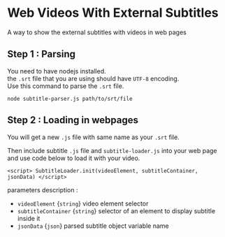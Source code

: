 # Web Videos With External Subtitles
A way to show the external subtitles with videos in web pages

## Step 1 : Parsing

You need to have nodejs installed. <br/>
the `.srt` file that you are using should have `UTF-8` encoding. <br/>
Use this command to parse the `.srt` file. <br/>

`node subtitle-parser.js path/to/srt/file`

## Step 2 : Loading in webpages

You will get a new `.js` file with same name as your `.srt` file. <br/>

Then include subtitle `.js` file and `subtitle-loader.js` into your web page and use code below to load it with your video. <br/>

`<script> SubtitleLoader.init(videoElement, subtitleContainer, jsonData) </script>`

parameters description :
* `videoElement` {`string`} video element selector
* `subtitleContainer` {`string`} selector of an element to display subtitle inside it
* `jsonData` {`json`} parsed subtitle object variable name